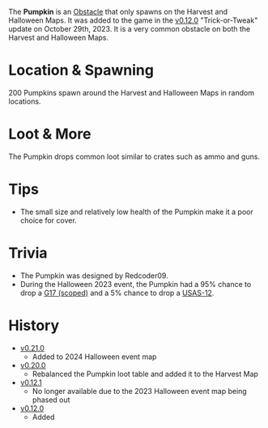 The **Pumpkin** is an [Obstacle](/obstacles) that only spawns on the Harvest and Halloween Maps. It was added to the game in the [v0.12.0](https://github.com/HasangerGames/suroi/releases/tag/v0.12.0) "Trick-or-Tweak" update on October 29th, 2023. It is a very common obstacle on both the Harvest and Halloween Maps.

# Location & Spawning

200 Pumpkins spawn around the Harvest and Halloween Maps in random locations.

# Loot & More

The Pumpkin drops common loot similar to crates such as ammo and guns.

# Tips

- The small size and relatively low health of the Pumpkin make it a poor choice for cover.

# Trivia

- The Pumpkin was designed by Redcoder09.
- During the Halloween 2023 event, the Pumpkin had a 95% chance to drop a [G17 (scoped)](/weapons/guns/g17_scoped) and a 5% chance to drop a [USAS-12](/weapons/guns/usas12).

# History
- [v0.21.0](https://github.com/HasangerGames/suroi/releases/tag/v0.12.1)
  - Added to 2024 Halloween event map
- [v0.20.0](https://github.com/HasangerGames/suroi/releases/tag/v0.12.1)
  - Rebalanced the Pumpkin loot table and added it to the Harvest Map
- [v0.12.1](https://github.com/HasangerGames/suroi/releases/tag/v0.12.1)
  - No longer available due to the 2023 Halloween event map being phased out
- [v0.12.0](https://github.com/HasangerGames/suroi/releases/tag/v0.12.0)
  - Added
